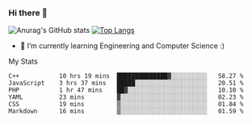### Hi there 👋

![Anurag's GitHub stats](https://github-readme-stats.vercel.app/api?username=MatteoIorio11&show_icons=true&theme=dark) 
[![Top Langs](https://github-readme-stats.vercel.app/api/top-langs/?username=MatteoIorio11&theme=dark)](https://github.com/MatteoIorio11/github-readme-stats)

- 🌱 I’m currently learning Engineering and Computer Science :)

<!--
**MatteoIorio11/MatteoIorio11** is a ✨ _special_ ✨ repository because its `README.md` (this file) appears on your GitHub profile.

Here are some ideas to get you started:

- 🔭 I’m currently working on ...
- 🌱 I’m currently learning ...
- 👯 I’m looking to collaborate on ...
- 🤔 I’m looking for help with ...
- 💬 Ask me about ...
- 📫 How to reach me: ...
- 😄 Pronouns: ...
- ⚡ Fun fact: ...
-->
My Stats
<!--START_SECTION:waka-->

```text
C++           10 hrs 19 mins  ██████████████▓░░░░░░░░░░   58.27 %
JavaScript    3 hrs 37 mins   █████░░░░░░░░░░░░░░░░░░░░   20.51 %
PHP           1 hr 47 mins    ██▓░░░░░░░░░░░░░░░░░░░░░░   10.10 %
YAML          23 mins         ▓░░░░░░░░░░░░░░░░░░░░░░░░   02.23 %
CSS           19 mins         ▒░░░░░░░░░░░░░░░░░░░░░░░░   01.84 %
Markdown      16 mins         ▒░░░░░░░░░░░░░░░░░░░░░░░░   01.59 %
```

<!--END_SECTION:waka-->
